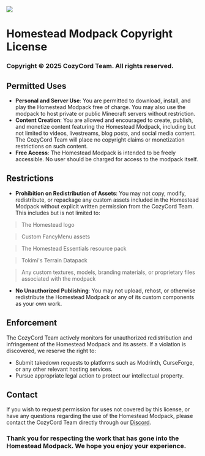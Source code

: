 ![](https://cdn.modrinth.com/data/cached_images/5b22205d972d2006c6bd3ff913524a33f8a5761e.png)

# Homestead Modpack Copyright License

### Copyright © 2025 CozyCord Team. All rights reserved.

## Permitted Uses

* **Personal and Server Use**:
  You are permitted to download, install, and play the Homestead Modpack free of charge.
  You may also use the modpack to host private or public Minecraft servers without restriction.
* **Content Creation**:
  You are allowed and encouraged to create, publish,
  and monetize content featuring the Homestead Modpack,
  including but not limited to videos, livestreams, blog posts, and social media content.
  The CozyCord Team will place no copyright claims or monetization restrictions on such content.
* **Free Access**:
  The Homestead Modpack is intended to be freely accessible. No user should be charged for access to the modpack itself.

## Restrictions

* **Prohibition on Redistribution of Assets**:
  You may not copy, modify, redistribute, or repackage any custom assets included in the Homestead Modpack without
  explicit written permission from the CozyCord Team.
  This includes but is not limited to:

> The Homestead logo

> Custom FancyMenu assets

> The Homestead Essentials resource pack

> Tokimi's Terrain Datapack

> Any custom textures, models, branding materials, or proprietary files associated with the modpack

* **No Unauthorized Publishing**:
  You may not upload, rehost, or otherwise redistribute the Homestead Modpack
  or any of its custom components as your own work.

## Enforcement

The CozyCord Team actively monitors for unauthorized redistribution and
infringement of the Homestead Modpack and its assets.
If a violation is discovered, we reserve the right to:

* Submit takedown requests to platforms such as Modrinth, CurseForge, or any other relevant hosting services.
* Pursue appropriate legal action to protect our intellectual property.

## Contact

If you wish to request permission for uses not covered by this license,
or have any questions regarding the use of the Homestead Modpack,
please contact the CozyCord Team directly through our [Discord](https://discord.gg/cozycord).

### Thank you for respecting the work that has gone into the Homestead Modpack. We hope you enjoy your experience.

